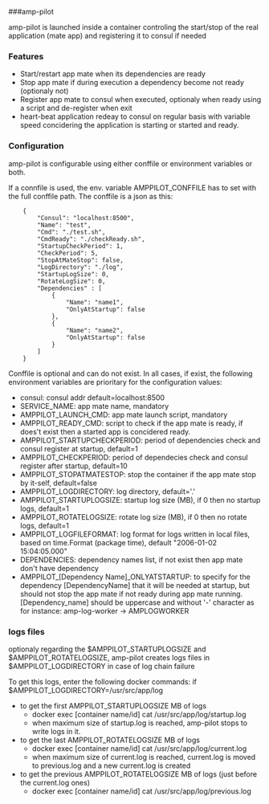 ###amp-pilot

amp-pilot is launched inside a container controling the start/stop of the real application (mate app) and registering it to consul if needed


### Features

 * Start/restart app mate when its dependencies are ready
 * Stop app mate if during execution a dependency become not ready (optionaly not)
 * Register app mate to consul when executed, optionaly when ready using a script and de-register when exit
 * heart-beat application redeay to consul on regular basis with variable speed concidering the application is starting or started and ready.


### Configuration

amp-pilot is configurable using either conffile or environment variables or both.


If a connfile is used, the env. variable AMPPILOT_CONFFILE has to set with the full conffile path. The conffile is a json as this:

```
    {
        "Consul": "localhost:8500",
        "Name": "test",
        "Cmd": "./test.sh",
        "CmdReady": "./checkReady.sh",
        "StartupCheckPeriod": 1,
        "CheckPeriod": 5,
        "StopAtMateStop": false,
        "LogDirectory": "./log",
        "StartupLogSize": 0,
        "RotateLogSize": 0,
        "Dependencies" : [
            {
                "Name": "name1",
                "OnlyAtStartup": false
            },
            {
                "Name": "name2",
                "OnlyAtStartup": false                
            }
        ]
    }
```

Conffile is optional and can do not exist. In all cases, if exist, the following environment variables are prioritary for the configuration values:

 * consul: consul addr default=localhost:8500
 * SERVICE_NAME: app mate name, mandatory
 * AMPPILOT_LAUNCH_CMD: app mate launch script, mandatory
 * AMPPILOT_READY_CMD: script to check if the app mate is ready, if does't exist then a started app is concidered ready.
 * AMPPILOT_STARTUPCHECKPERIOD: period of dependencies check and consul register at startup, default=1
 * AMPPILOT_CHECKPERIOD: period of dependecies check and consul register after startup, default=10
 * AMPPILOT_STOPATMATESTOP: stop the container if the app mate stop by it-self, default=false
 * AMPPILOT_LOGDIRECTORY: log directory, default='.'
 * AMPPILOT_STARTUPLOGSIZE: startup log size (MB), if 0 then no startup logs, default=1
 * AMPPILOT_ROTATELOGSIZE: rotate log size (MB), if 0 then no rotate logs, default=1
 * AMPPILOT_LOGFILEFORMAT: log format for logs written in local files, based on time.Format (package time), default "2006-01-02 15:04:05.000"
 * DEPENDENCIES: dependency names list, if not exist then app mate don't have dependency
 * AMPPILOT_[Dependency Name]_ONLYATSTARTUP: to specify for the dependency [DependencyName] that it will be needed at startup, but should not stop the app mate if not ready during app mate running. [Dependency_name] should be uppercase and without '-' character as for instance: amp-log-worker -> AMPLOGWORKER

 ### logs files

 optionaly regarding the $AMPPILOT_STARTUPLOGSIZE and $AMPPILOT_ROTATELOGSIZE, amp-pilot creates logs files in $AMPPILOT_LOGDIRECTORY in case of log chain failure

 To get this logs, enter the following docker commands: if $AMPPILOT_LOGDIRECTORY=/usr/src/app/log

 * to get the first AMPPILOT_STARTUPLOGSIZE MB of logs
    * docker exec [container name/id] cat /usr/src/app/log/startup.log
    * when maximum size of startup.log is reached, amp-pilot stops to write logs in it.
 * to get the last AMPPILOT_ROTATELOGSIZE MB of logs
    * docker exec [container name/id] cat /usr/src/app/log/current.log
    * when maximum size of current.log is reached, current.log is moved to previous.log and a new current.log is created
 * to get the previous AMPPILOT_ROTATELOGSIZE MB of logs (just before the current.log ones)
    * docker exec [container name/id] cat /usr/src/app/log/previous.log





